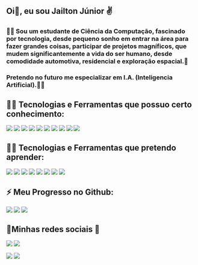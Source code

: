## Oi👋, eu sou Jailton Júnior ✌️

### :man_technologist: Sou um estudante de Ciência da Computação, fascinado por tecnologia, desde pequeno sonho em entrar na área para fazer grandes coisas, participar de projetos magníficos, que mudem significantemente a vida do ser humano, desde comodidade automotiva, residencial e exploração espacial.:rocket:

### Pretendo no futuro me especializar em I.A. (Inteligencia Artificial).:robot::rocket:


## :technologist: Tecnologias e Ferramentas que possuo certo conhecimento:
<a href="https://www.python.org/"><img src="https://img.shields.io/badge/Python-FFD43B?style=for-the-badge&logo=python&logoColor=blue"/></a>
<a href="https://www.java.com/pt-BR/"><img src="https://img.shields.io/badge/Java-ED8B00?style=for-the-badge&logo=java&logoColor=white"/></a>
<a href="https://www.mysql.com/"><img src="https://img.shields.io/badge/MySQL-005C84?style=for-the-badge&logo=mysql&logoColor=white"/></a>
<a href="https://www.sqlite.org/index.html"><img src="https://img.shields.io/badge/SQLite-07405E?style=for-the-badge&logo=sqlite&logoColor=white"/></a>
<a href="https://docs.microsoft.com/pt-br/dotnet/csharp/"><img src="https://img.shields.io/badge/C%23-239120?style=for-the-badge&logo=c-sharp&logoColor=white"/></a>
<a href="https://code.visualstudio.com/"><img src="https://img.shields.io/badge/Visual_Studio_Code-0078D4?style=for-the-badge&logo=visual%20studio%20code&logoColor=white"/></a>
<a href="https://www.jetbrains.com/pt-br/pycharm/download/#section=windows"><img src="https://img.shields.io/badge/PyCharm-000000.svg?&style=for-the-badge&logo=PyCharm&logoColor=white"/></a>
<a href="https://www.eclipse.org/"><img src="https://img.shields.io/badge/Eclipse-2C2255?style=for-the-badge&logo=eclipse&logoColor=white"/></a>
<a href="https://www.microsoft.com/pt-br/microsoft-365/excel"><img src="https://img.shields.io/badge/Microsoft_Excel-217346?style=for-the-badge&logo=microsoft-excel&logoColor=white"/></a>
<a href="https://git-scm.com/"><img src="https://img.shields.io/badge/GIT-E44C30?style=for-the-badge&logo=git&logoColor=white"/></a>


## :technologist: Tecnologias e Ferramentas que pretendo aprender:
<a href="https://pt.wikipedia.org/wiki/HTML5"><img src="https://img.shields.io/badge/HTML5-E34F26?style=for-the-badge&logo=html5&logoColor=white"/></a>
<a href="https://pt.wikipedia.org/wiki/Cascading_Style_Sheets"><img src="https://img.shields.io/badge/CSS3-1572B6?style=for-the-badge&logo=css3&logoColor=white"/></a>
<a href="https://pandas.pydata.org/"><img src="https://img.shields.io/badge/Pandas-2C2D72?style=for-the-badge&logo=pandas&logoColor=white"/></a>
<a href="https://numpy.org/"><img src="https://img.shields.io/badge/Numpy-777BB4?style=for-the-badge&logo=numpy&logoColor=white"/></a>
<a href="https://www.tensorflow.org/?hl=pt-br"><img src="https://img.shields.io/badge/TensorFlow-FF6F00?style=for-the-badge&logo=TensorFlow&logoColor=white"/></a>
<a href="https://scikit-learn.org/"><img src="https://img.shields.io/badge/scikit_learn-F7931E?style=for-the-badge&logo=scikit-learn&logoColor=white"/></a>
<a href="https://scipy.org/"><img src="https://img.shields.io/badge/SciPy-654FF0?style=for-the-badge&logo=SciPy&logoColor=white"/></a>
<a href="https://flutter.dev/"><img src="https://img.shields.io/badge/Flutter-02569B?style=for-the-badge&logo=flutter&logoColor=white"/></a>


## :zap: Meu Progresso no Github:
<img src="https://github-readme-stats.vercel.app/api/top-langs/?username=Djaaah"/>
<img src="https://github-readme-stats.vercel.app/api?username=Djaaah"/> 
<img src="https://github-readme-streak-stats.herokuapp.com/?user=Djaaah"/> 


## 📱Minhas redes sociais 📱
<a href="https://www.linkedin.com/in/jailton-junior-48a6b1158/"><img src="https://img.shields.io/badge/LinkedIn-0077B5?style=for-the-badge&logo=linkedin&logoColor=white"/></a>
<a href="https://www.instagram.com/djaaah_/"><img src="https://img.shields.io/badge/Instagram-E4405F?style=for-the-badge&logo=instagram&logoColor=white"/></a><p>
<a href="https://api.whatsapp.com/send?phone=5581997512774&text=Ol%C3%A1%2C%20peguei%20seu%20n%C3%BAmero%20no%20*github*%2C%20voc%C3%AA%20est%C3%A1%20dispon%C3%ADvel%20para%20uma%20conversa%20%3F"><img src="https://img.shields.io/badge/WhatsApp-25D366?style=for-the-badge&logo=whatsapp&logoColor=white"/></a>
<a href="mailto:jailtonjr99@hotmail.com.br"><img src="https://img.shields.io/badge/Microsoft_Outlook-0078D4?style=for-the-badge&logo=microsoft-outlook&logoColor=white"/></a>


<!--
**Djaaah/Djaaah** is a ✨ _special_ ✨ repository because its `README.md` (this file) appears on your GitHub profile.
	
Here are some ideas to get you started:

- 🔭 I’m currently working on ...
- 🌱 I’m currently learning ...
- 👯 I’m looking to collaborate on ...
- 🤔 I’m looking for help with ...
- 💬 Ask me about ...
- 📫 How to reach me: ...
- 😄 Pronouns: ...
- ⚡ Fun fact: ...
-->
